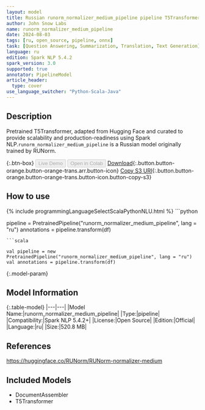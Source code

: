 ```yaml
---
layout: model
title: Russian runorm_normalizer_medium_pipeline pipeline T5Transformer from RUNorm
author: John Snow Labs
name: runorm_normalizer_medium_pipeline
date: 2024-08-03
tags: [ru, open_source, pipeline, onnx]
task: [Question Answering, Summarization, Translation, Text Generation]
language: ru
edition: Spark NLP 5.4.2
spark_version: 3.0
supported: true
annotator: PipelineModel
article_header:
  type: cover
use_language_switcher: "Python-Scala-Java"
---
```


## Description

Pretrained T5Transformer, adapted from Hugging Face and curated to provide scalability and production-readiness using Spark NLP.`runorm_normalizer_medium_pipeline` is a Russian model originally trained by RUNorm.

{:.btn-box}
<button class="button button-orange" disabled>Live Demo</button>
<button class="button button-orange" disabled>Open in Colab</button>
[Download](https://s3.amazonaws.com/auxdata.johnsnowlabs.com/public/models/runorm_normalizer_medium_pipeline_ru_5.4.2_3.0_1722659884821.zip){:.button.button-orange.button-orange-trans.arr.button-icon}
[Copy S3 URI](s3://auxdata.johnsnowlabs.com/public/models/runorm_normalizer_medium_pipeline_ru_5.4.2_3.0_1722659884821.zip){:.button.button-orange.button-orange-trans.button-icon.button-copy-s3}

## How to use



<div class="tabs-box" markdown="1">
{% include programmingLanguageSelectScalaPythonNLU.html %}
```python

pipeline = PretrainedPipeline("runorm_normalizer_medium_pipeline", lang = "ru")
annotations =  pipeline.transform(df)   

```
```scala

val pipeline = new PretrainedPipeline("runorm_normalizer_medium_pipeline", lang = "ru")
val annotations = pipeline.transform(df)

```
</div>

{:.model-param}
## Model Information

{:.table-model}
|---|---|
|Model Name:|runorm_normalizer_medium_pipeline|
|Type:|pipeline|
|Compatibility:|Spark NLP 5.4.2+|
|License:|Open Source|
|Edition:|Official|
|Language:|ru|
|Size:|520.8 MB|

## References

https://huggingface.co/RUNorm/RUNorm-normalizer-medium

## Included Models

- DocumentAssembler
- T5Transformer